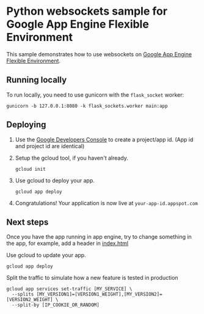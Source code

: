 # Python websockets sample for Google App Engine Flexible Environment

This sample demonstrates how to use websockets on [Google App Engine Flexible Environment](https://cloud.google.com/appengine).

## Running locally

To run locally, you need to use gunicorn with the ``flask_socket`` worker:

```
gunicorn -b 127.0.0.1:8080 -k flask_sockets.worker main:app
```

## Deploying

1. Use the [Google Developers Console](https://console.developer.google.com)  to create a project/app id. (App id and project id are identical)

2. Setup the gcloud tool, if you haven't already.

   ```
   gcloud init
   ```

3. Use gcloud to deploy your app.

   ```
   gcloud app deploy
   ```

4. Congratulations!  Your application is now live at `your-app-id.appspot.com`

## Next steps

Once you have the app running in app engine, try to change something in the app, for example, add a header in [index.html](./templates/index.html)

Use gcloud to update your app.

```
gcloud app deploy
```

Split the traffic to simulate how a new feature is tested in production

```
gcloud app services set-traffic [MY_SERVICE] \
  --splits [MY_VERSION1]=[VERSION1_WEIGHT],[MY_VERSION2]=[VERSION2_WEIGHT] \
  --split-by [IP_COOKIE_OR_RANDOM]
```